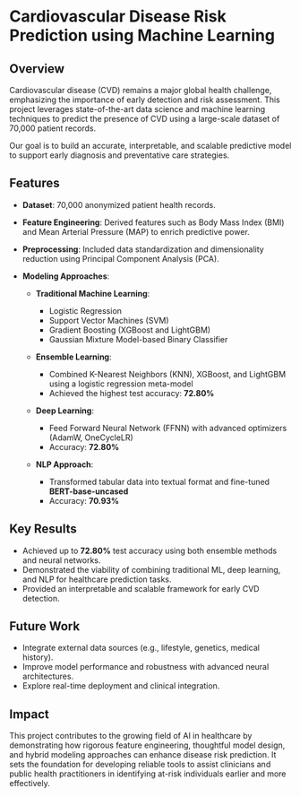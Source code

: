 # Cardiovascular Disease Risk Prediction using Machine Learning

## Overview

Cardiovascular disease (CVD) remains a major global health challenge, emphasizing the importance of early detection and risk assessment. This project leverages state-of-the-art data science and machine learning techniques to predict the presence of CVD using a large-scale dataset of 70,000 patient records.

Our goal is to build an accurate, interpretable, and scalable predictive model to support early diagnosis and preventative care strategies.

## Features

* **Dataset**: 70,000 anonymized patient health records.
* **Feature Engineering**: Derived features such as Body Mass Index (BMI) and Mean Arterial Pressure (MAP) to enrich predictive power.
* **Preprocessing**: Included data standardization and dimensionality reduction using Principal Component Analysis (PCA).
* **Modeling Approaches**:

  * **Traditional Machine Learning**:

    * Logistic Regression
    * Support Vector Machines (SVM)
    * Gradient Boosting (XGBoost and LightGBM)
    * Gaussian Mixture Model-based Binary Classifier
  * **Ensemble Learning**:

    * Combined K-Nearest Neighbors (KNN), XGBoost, and LightGBM using a logistic regression meta-model
    * Achieved the highest test accuracy: **72.80%**
  * **Deep Learning**:

    * Feed Forward Neural Network (FFNN) with advanced optimizers (AdamW, OneCycleLR)
    * Accuracy: **72.80%**
  * **NLP Approach**:

    * Transformed tabular data into textual format and fine-tuned **BERT-base-uncased**
    * Accuracy: **70.93%**

## Key Results

* Achieved up to **72.80%** test accuracy using both ensemble methods and neural networks.
* Demonstrated the viability of combining traditional ML, deep learning, and NLP for healthcare prediction tasks.
* Provided an interpretable and scalable framework for early CVD detection.

## Future Work

* Integrate external data sources (e.g., lifestyle, genetics, medical history).
* Improve model performance and robustness with advanced neural architectures.
* Explore real-time deployment and clinical integration.

## Impact

This project contributes to the growing field of AI in healthcare by demonstrating how rigorous feature engineering, thoughtful model design, and hybrid modeling approaches can enhance disease risk prediction. It sets the foundation for developing reliable tools to assist clinicians and public health practitioners in identifying at-risk individuals earlier and more effectively.


